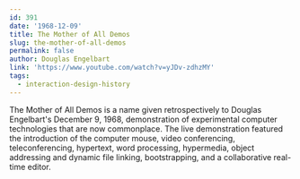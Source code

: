 ```yaml
---
id: 391
date: '1968-12-09'
title: The Mother of All Demos
slug: the-mother-of-all-demos
permalink: false
author: Douglas Engelbart
link: 'https://www.youtube.com/watch?v=yJDv-zdhzMY'
tags:
  - interaction-design-history
---
```

The Mother of All Demos is a name given retrospectively to Douglas Engelbart's December 9, 1968, demonstration of experimental computer technologies that are now commonplace. The live demonstration featured the introduction of the computer mouse, video conferencing, teleconferencing, hypertext, word processing, hypermedia, object addressing and dynamic file linking, bootstrapping, and a collaborative real-time editor.
